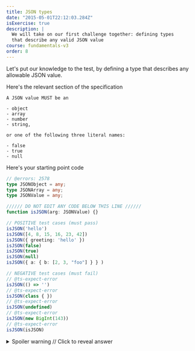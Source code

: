 ```yaml
---
title: JSON types
date: "2015-05-01T22:12:03.284Z"
isExercise: true
description: |
  We will take on our first challenge together: defining types
  that describe any valid JSON value
course: fundamentals-v3
order: 8
---
```


Let's put our  knowledge to the test, by defining a type 
that describes any allowable JSON value.

Here's the relevant section of the specification

```
A JSON value MUST be an

- object
- array
- number
- string, 

or one of the following three literal names:

- false
- true
- null
```

Here's your starting point code

```ts twoslash
// @errors: 2578
type JSONObject = any;
type JSONArray = any;
type JSONValue = any;

////// DO NOT EDIT ANY CODE BELOW THIS LINE //////
function isJSON(arg: JSONValue) {}

// POSITIVE test cases (must pass)
isJSON('hello')
isJSON([4, 8, 15, 16, 23, 42])
isJSON({ greeting: 'hello' })
isJSON(false)
isJSON(true)
isJSON(null)
isJSON({ a: { b: [2, 3, "foo"] } } )

// NEGATIVE test cases (must fail)
// @ts-expect-error
isJSON(() => '')
// @ts-expect-error
isJSON(class { })
// @ts-expect-error
isJSON(undefined)
// @ts-expect-error
isJSON(new BigInt(143))
// @ts-expect-error
isJSON(isJSON)

```


<details>

  <summary>Spoiler warning // Click to reveal answer</summary>

```ts twoslash
// @errors: 2578
type JSONPrimitive = string | number | boolean | null
type JSONObject = { [k: string ]: JSONValue};
type JSONArray = JSONValue[];
type JSONValue = JSONArray | JSONObject | JSONPrimitive;

////// DO NOT EDIT ANY CODE BELOW THIS LINE //////
function isJSON(arg: JSONValue) {}

// POSITIVE test cases (must pass)
isJSON('hello')
isJSON([4, 8, 15, 16, 23, 42])
isJSON({ greeting: 'hello' })
isJSON(false)
isJSON(true)
isJSON(null)
isJSON({ a: { b: [2, 3, "foo"] } } )

// NEGATIVE test cases (must fail)
// @ts-expect-error
isJSON(() => '')
// @ts-expect-error
isJSON(class { })
// @ts-expect-error
isJSON(undefined)
// @ts-expect-error
isJSON(new BigInt(143))
// @ts-expect-error
isJSON(isJSON)

```

</details>